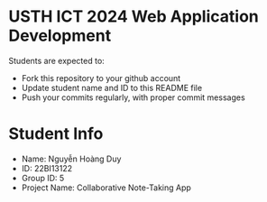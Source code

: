 USTH ICT 2024 Web Application Development
=====================================================

Students are expected to:

* Fork this repository to your github account
* Update student name and ID to this README file
* Push your commits regularly, with proper commit messages

Student Info
=======================


* Name: Nguyễn Hoàng Duy
* ID: 22BI13122
* Group ID: 5
* Project Name: Collaborative Note-Taking App

